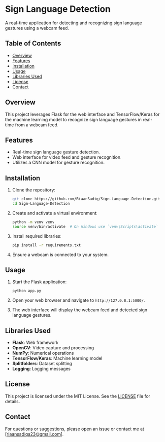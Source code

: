 # Sign Language Detection

A real-time application for detecting and recognizing sign language gestures using a webcam feed.

## Table of Contents
- [Overview](#overview)
- [Features](#features)
- [Installation](#installation)
- [Usage](#usage)
- [Libraries Used](#libraries-used)
- [License](#license)
- [Contact](#contact)

## Overview
This project leverages Flask for the web interface and TensorFlow/Keras for the machine learning model to recognize sign language gestures in real-time from a webcam feed.

## Features
- Real-time sign language gesture detection.
- Web interface for video feed and gesture recognition.
- Utilizes a CNN model for gesture recognition.

## Installation
1. Clone the repository:
    ```bash
    git clone https://github.com/RiaanSadiq/Sign-Language-Detection.git
    cd Sign-Language-Detection
    ```

2. Create and activate a virtual environment:
    ```bash
    python -m venv venv
    source venv/bin/activate  # On Windows use `venv\Scripts\activate`
    ```

3. Install required libraries:
    ```bash
    pip install -r requirements.txt
    ```

4. Ensure a webcam is connected to your system.

## Usage
1. Start the Flask application:
    ```bash
    python app.py
    ```

2. Open your web browser and navigate to `http://127.0.0.1:5000/`.

3. The web interface will display the webcam feed and detected sign language gestures.

## Libraries Used
- **Flask**: Web framework
- **OpenCV**: Video capture and processing
- **NumPy**: Numerical operations
- **TensorFlow/Keras**: Machine learning model
- **Splitfolders**: Dataset splitting
- **Logging**: Logging messages


## License
This project is licensed under the MIT License. See the [LICENSE](LICENSE) file for details.

## Contact
For questions or suggestions, please open an issue or contact me at [riaansadiqa23@gmail.com].
